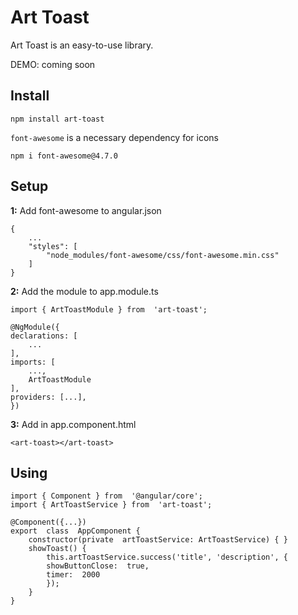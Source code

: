 # Art Toast
Art Toast is an easy-to-use library.

DEMO: coming soon
## Install

    npm install art-toast
    
`font-awesome` is a necessary dependency for icons

    npm i font-awesome@4.7.0

## Setup
**1:** Add font-awesome to angular.json

    {
	    ...
	    "styles": [
		    "node_modules/font-awesome/css/font-awesome.min.css"
	    ]
    }

**2:** Add the module to app.module.ts

    import { ArtToastModule } from  'art-toast';
    
    @NgModule({
    declarations: [
	    ...
    ],
    imports: [
	    ...,
	    ArtToastModule
    ],
    providers: [...],
    })

**3:** Add in app.component.html

    <art-toast></art-toast>


## Using

	import { Component } from  '@angular/core';
	import { ArtToastService } from  'art-toast';
	
	@Component({...})
	export  class  AppComponent {
		constructor(private  artToastService: ArtToastService) { }
		showToast() {
			this.artToastService.success('title', 'description', {
			showButtonClose:  true,
			timer:  2000
			});
		}
	}

